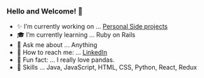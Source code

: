 ### Hello and Welcome! :panda_face:

- :sparkles: I’m currently working on ... [Personal Side projects](https://github.com/Sfritz-Personal/Side-Projects/tree/main/potluckplanner)
- :mortar_board: I’m currently learning ... Ruby on Rails
- 💬 Ask me about ... Anything
- :incoming_envelope: How to reach me: ... [LinkedIn](https://www.linkedin.com/in/shanon-fritz/)
- :sparkling_heart: Fun fact: ... I really love pandas.
- :hammer: Skills ... Java, JavaScript, HTML, CSS, Python, React, Redux
